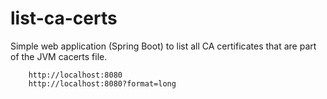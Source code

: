 # list-ca-certs

Simple web application (Spring Boot) to list all CA certificates that are part of the JVM cacerts file.

```
    http://localhost:8080
    http://localhost:8080?format=long
```

